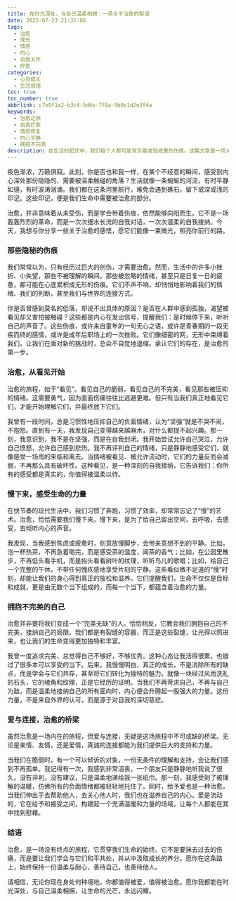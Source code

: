 ```yaml
---
title: 在时光深处，与自己温柔相拥：一场关于治愈的絮语
date: 2025-07-23 21:35:06
tags:
  - 治愈
  - 成长
  - 情感
  - 内心
  - 自我关怀
  - 疗愈
categories:
  - 心灵成长
  - 生活感悟
toc: true
toc_number: true
abbrlink: c7e9f1a2-b3c4-5d6e-7f8a-9b0c1d2e3f4a
keywords:
  - 治愈之旅
  - 自我疗愈
  - 情感修复
  - 内心平静
  - 拥抱不完美
description: 在生活的起伏中，我们每个人都可能背负着或轻或重的伤痕。这篇文章是一场关于自我治愈的温柔对话，它不讲故事，只分享那些深藏于心的感悟与转变。从看见伤痛到学会慢下来，从拥抱不完美到感受爱与连接的力量，愿你在此找到一份宁静与慰藉，与内在的自己温柔相拥，让光芒重新照亮前行的路。
---
```


夜色渐浓，万籁俱寂。此刻，你是否也和我一样，在某个不经意的瞬间，感受到内心深处那份隐隐的、需要被温柔触碰的角落？生活就像一条蜿蜒的河流，有时平静如镜，有时波涛汹涌。我们都在这条河里航行，难免会遇到礁石，留下或深或浅的印记。这些印记，便是我们生命中需要被治愈的部分。

治愈，并非意味着从未受伤，而是学会带着伤痕，依然能够向阳而生。它不是一场轰轰烈烈的革命，而是一次次细水长流的自我对话，一次次温柔的自我接纳。今天，我想与你分享一些关于治愈的感悟，愿它们能像一束微光，照亮你前行的路。

### 那些隐秘的伤痕

我们常常以为，只有经历过巨大的创伤，才需要治愈。然而，生活中的许多小挫折、小失望，那些不被理解的瞬间，那些被忽略的情绪，甚至只是日复一日的疲惫，都可能在心底累积成无形的伤痕。它们不声不响，却悄悄地影响着我们的情绪、我们的判断，甚至我们与世界的连接方式。

你是否曾感到莫名的低落，却说不出具体的原因？是否在人群中感到孤独，渴望被看见却又害怕被触碰？这些都是内心在发出信号，提醒我们：是时候停下来，听听自己的声音了。这些伤痕，或许来自童年的一句无心之语，或许是青春期的一段无疾而终的感情，或许是成年后职场上的一次挫败。它们像细密的网，无形中束缚着我们，让我们在面对新的挑战时，总会不自觉地退缩。承认它们的存在，是治愈的第一步。

### 治愈，从看见开始

治愈的旅程，始于“看见”。看见自己的脆弱，看见自己的不完美，看见那些被压抑的情绪。这需要勇气，因为直面伤痛往往比逃避更难。但只有当我们真正地看见它们，才能开始理解它们，并最终放下它们。

我曾有一段时间，总是习惯性地压抑自己的负面情绪，认为“坚强”就是不哭不闹，不抱怨。直到有一天，我发现自己变得越来越麻木，对什么都提不起兴趣。那一刻，我意识到，我不是在坚强，而是在自我封闭。我开始尝试允许自己哭泣，允许自己愤怒，允许自己感到悲伤。我不再评判自己的情绪，只是静静地感受它们，就像感受一场雨的来临和离去。当情绪被看见、被允许流动时，它们的力量反而会减弱，不再那么具有破坏性。这种看见，是一种深刻的自我接纳，它告诉我们：你所有的感受都是真实的，你值得被温柔以待。

### 慢下来，感受生命的力量

在快节奏的现代生活中，我们习惯了奔跑，习惯了效率，却常常忘记了“慢”的艺术。治愈，恰恰需要我们慢下来。慢下来，是为了给自己留出空间，去呼吸，去感受，去倾听内心的声音。

我发现，当我感到焦虑或疲惫时，刻意放慢脚步，会带来意想不到的平静。比如，泡一杯热茶，不再急着喝完，而是感受茶的温度，闻茶的香气；比如，在公园里散步，不再低头看手机，而是抬头看看树叶的纹理，听听鸟儿的歌唱；比如，给自己一个完整的午休，不带任何愧疚感地享受片刻的宁静。这些看似微不足道的“慢”时刻，却能让我们的身心得到真正的放松和滋养。它们提醒我们，生命不仅仅是目标和成就，更是由无数个当下组成的，而每一个当下，都蕴含着治愈的力量。

### 拥抱不完美的自己

治愈并非要将我们变成一个“完美无缺”的人。恰恰相反，它教会我们拥抱自己的不完美，接纳自己的局限。我们都是有裂缝的容器，而正是这些裂缝，让光得以照进来，也让我们的生命变得更加独特和丰富。

我曾一度追求完美，总觉得自己不够好，不够优秀。这种心态让我活得很累，也错过了很多本可以享受的当下。后来，我慢慢明白，真正的成长，不是消除所有的缺点，而是学会与它们共存，甚至将它们转化为独特的魅力。就像一块经过风雨洗礼的石头，它的棱角和纹理，正是它经历的证明。当我们不再苛求自己，不再与自己为敌，而是温柔地接纳自己的所有面向时，内心便会升腾起一股强大的力量。这份力量，不是来自外界的认可，而是源于对自我的深切慈悲。

### 爱与连接，治愈的桥梁

虽然治愈是一场内在的旅程，但爱与连接，无疑是这场旅程中不可或缺的桥梁。无论是亲情、友情，还是爱情，真诚的连接都能为我们提供巨大的支持和力量。

当我们在脆弱时，有一个可以倾诉的对象，一份无条件的理解和支持，会让我们感到不再孤单。我记得有一次，我感到非常沮丧，一个朋友只是静静地听我说了很久，没有评判，没有建议，只是温柔地递给我一张纸巾。那一刻，我感受到了被理解的温暖，仿佛所有的负面情绪都被轻轻地托住了。同时，给予爱也是一种治愈。当我们伸出手去帮助他人，去关心他人时，我们也在滋养自己的内心。爱是流动的，它在给予和接受之间，构建起一个充满温暖和力量的场域，让每个人都能在其中找到慰藉。

### 结语

治愈，是一场没有终点的旅程，它贯穿我们生命的始终。它不是要抹去过去的伤痛，而是要让我们学会与它们和平共处，并从中汲取成长的养分。愿你在这条路上，始终保持一份温柔与耐心，善待自己，也善待他人。

请相信，无论你现在身处何种境地，你都值得被爱，值得被治愈。愿你我都能在时光深处，与自己温柔相拥，让生命的光芒，永远闪耀。